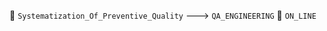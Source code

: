 :dvd:  `Systematization_Of_Preventive_Quality`
--->   `QA_ENGINEERING`
:bee:  `ON_LINE`
<!---
iefimovreliz/iefimovreliz is a ✨ special ✨ repository because its `README.md` (this file) appears on your GitHub profile.
You can click the Preview link to take a look at your changes.
--->
